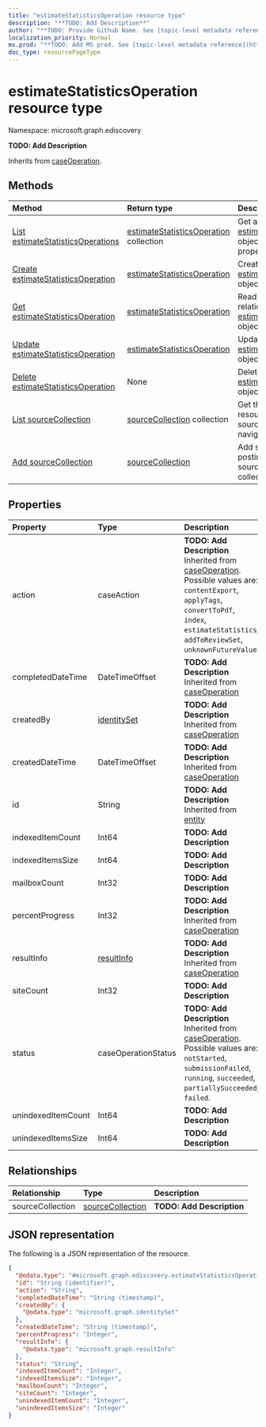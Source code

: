 ```yaml
---
title: "estimateStatisticsOperation resource type"
description: "**TODO: Add Description**"
author: "**TODO: Provide Github Name. See [topic-level metadata reference](https://msgo.azurewebsites.net/add/document/guidelines/metadata.html#topic-level-metadata)**"
localization_priority: Normal
ms.prod: "**TODO: Add MS prod. See [topic-level metadata reference](https://msgo.azurewebsites.net/add/document/guidelines/metadata.html#topic-level-metadata)**"
doc_type: resourcePageType
---
```


# estimateStatisticsOperation resource type

Namespace: microsoft.graph.ediscovery



**TODO: Add Description**


Inherits from [caseOperation](../resources/caseoperation.md).

## Methods
|Method|Return type|Description|
|:---|:---|:---|
|[List estimateStatisticsOperations](../api/estimatestatisticsoperation-list.md)|[estimateStatisticsOperation](../resources/ediscovery-estimatestatisticsoperation.md) collection|Get a list of the [estimateStatisticsOperation](../resources/estimatestatisticsoperation.md) objects and their properties.|
|[Create estimateStatisticsOperation](../api/ediscovery-estimatestatisticsoperation-create.md)|[estimateStatisticsOperation](../resources/ediscovery-estimatestatisticsoperation.md)|Create a new [estimateStatisticsOperation](../resources/ediscovery-estimatestatisticsoperation.md) object.|
|[Get estimateStatisticsOperation](../api/ediscovery-estimatestatisticsoperation-get.md)|[estimateStatisticsOperation](../resources/ediscovery-estimatestatisticsoperation.md)|Read the properties and relationships of an [estimateStatisticsOperation](../resources/ediscovery-estimatestatisticsoperation.md) object.|
|[Update estimateStatisticsOperation](../api/ediscovery-estimatestatisticsoperation-update.md)|[estimateStatisticsOperation](../resources/ediscovery-estimatestatisticsoperation.md)|Update the properties of an [estimateStatisticsOperation](../resources/ediscovery-estimatestatisticsoperation.md) object.|
|[Delete estimateStatisticsOperation](../api/ediscovery-estimatestatisticsoperation-delete.md)|None|Deletes an [estimateStatisticsOperation](../resources/ediscovery-estimatestatisticsoperation.md) object.|
|[List sourceCollection](../api/ediscovery-estimatestatisticsoperation-list-sourcecollection.md)|[sourceCollection](../resources/ediscovery-sourcecollection.md) collection|Get the sourceCollection resources from the sourceCollection navigation property.|
|[Add sourceCollection](../api/ediscovery-estimatestatisticsoperation-post-sourcecollection.md)|[sourceCollection](../resources/ediscovery-sourcecollection.md)|Add sourceCollection by posting to the sourceCollection collection.|

## Properties
|Property|Type|Description|
|:---|:---|:---|
|action|caseAction|**TODO: Add Description** Inherited from [caseOperation](../resources/ediscovery-caseoperation.md). Possible values are: `contentExport`, `applyTags`, `convertToPdf`, `index`, `estimateStatistics`, `addToReviewSet`, `unknownFutureValue`.|
|completedDateTime|DateTimeOffset|**TODO: Add Description** Inherited from [caseOperation](../resources/ediscovery-caseoperation.md)|
|createdBy|[identitySet](../resources/ediscovery-identityset.md)|**TODO: Add Description** Inherited from [caseOperation](../resources/ediscovery-caseoperation.md)|
|createdDateTime|DateTimeOffset|**TODO: Add Description** Inherited from [caseOperation](../resources/ediscovery-caseoperation.md)|
|id|String|**TODO: Add Description** Inherited from [entity](../resources/ediscovery-entity.md)|
|indexedItemCount|Int64|**TODO: Add Description**|
|indexedItemsSize|Int64|**TODO: Add Description**|
|mailboxCount|Int32|**TODO: Add Description**|
|percentProgress|Int32|**TODO: Add Description** Inherited from [caseOperation](../resources/ediscovery-caseoperation.md)|
|resultInfo|[resultInfo](../resources/ediscovery-resultinfo.md)|**TODO: Add Description** Inherited from [caseOperation](../resources/ediscovery-caseoperation.md)|
|siteCount|Int32|**TODO: Add Description**|
|status|caseOperationStatus|**TODO: Add Description** Inherited from [caseOperation](../resources/ediscovery-caseoperation.md). Possible values are: `notStarted`, `submissionFailed`, `running`, `succeeded`, `partiallySucceeded`, `failed`.|
|unindexedItemCount|Int64|**TODO: Add Description**|
|unindexedItemsSize|Int64|**TODO: Add Description**|

## Relationships
|Relationship|Type|Description|
|:---|:---|:---|
|sourceCollection|[sourceCollection](../resources/ediscovery-sourcecollection.md)|**TODO: Add Description**|

## JSON representation
The following is a JSON representation of the resource.
<!-- {
  "blockType": "resource",
  "keyProperty": "id",
  "@odata.type": "microsoft.graph.ediscovery.estimateStatisticsOperation",
  "baseType": "microsoft.graph.ediscovery.caseOperation",
  "openType": false
}
-->
``` json
{
  "@odata.type": "#microsoft.graph.ediscovery.estimateStatisticsOperation",
  "id": "String (identifier)",
  "action": "String",
  "completedDateTime": "String (timestamp)",
  "createdBy": {
    "@odata.type": "microsoft.graph.identitySet"
  },
  "createdDateTime": "String (timestamp)",
  "percentProgress": "Integer",
  "resultInfo": {
    "@odata.type": "microsoft.graph.resultInfo"
  },
  "status": "String",
  "indexedItemCount": "Integer",
  "indexedItemsSize": "Integer",
  "mailboxCount": "Integer",
  "siteCount": "Integer",
  "unindexedItemCount": "Integer",
  "unindexedItemsSize": "Integer"
}
```

